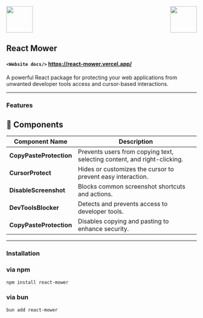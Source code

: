 <img src="https://cdn3d.iconscout.com/3d/free/thumb/free-react-3d-icon-download-in-png-blend-fbx-gltf-file-formats--facebook-logo-native-javascript-library-user-interfaces-coding-lang-pack-logos-icons-7578010.png?f=webp" width="70">
<img src="https://cdn3d.iconscout.com/3d/free/thumb/free-typescript-3d-icon-download-in-png-blend-fbx-gltf-file-formats--microsoft-logo-angular-language-javascript-static-type-coding-lang-pack-logos-icons-7577992.png" width="70" align=right>

## React Mower

#### `<Website docs/>` https://react-mower.vercel.app/

A powerful React package for protecting your web applications from unwanted developer tools access and cursor-based interactions.

---

### Features

## 📌 Components  

| Component Name            | Description |
|---------------------------|-------------|
| **CopyPasteProtection**        | Prevents users from copying text, selecting content, and right-clicking. |
| **CursorProtect**         | Hides or customizes the cursor to prevent easy interaction. |
| **DisableScreenshot**     | Blocks common screenshot shortcuts and actions. |
| **DevToolsBlocker**       | Detects and prevents access to developer tools. |
| **CopyPasteProtection**   | Disables copying and pasting to enhance security. |

---

### Installation
### via npm
```
npm install react-mower
```
### via bun
```
bun add react-mower
```
